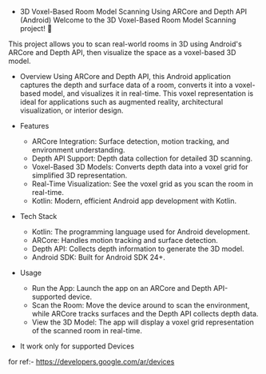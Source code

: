 * 3D Voxel-Based Room Model Scanning Using ARCore and Depth API (Android)
Welcome to the 3D Voxel-Based Room Model Scanning project! 🎉

This project allows you to scan real-world rooms in 3D using Android's ARCore and Depth API, then visualize the space as a voxel-based 3D model.

* Overview
Using ARCore and Depth API, this Android application captures the depth and surface data of a room, converts it into a voxel-based model, and visualizes it in real-time. This voxel representation is ideal for applications such as augmented reality, architectural visualization, or interior design.

* Features
  
  * ARCore Integration: Surface detection, motion tracking, and environment understanding.
  * Depth API Support: Depth data collection for detailed 3D scanning.
  * Voxel-Based 3D Models: Converts depth data into a voxel grid for simplified 3D representation.
  * Real-Time Visualization: See the voxel grid as you scan the room in real-time.
  * Kotlin: Modern, efficient Android app development with Kotlin.
* Tech Stack
  
  * Kotlin: The programming language used for Android development.
  * ARCore: Handles motion tracking and surface detection.
  * Depth API: Collects depth information to generate the 3D model.
  * Android SDK: Built for Android SDK 24+.
* Usage
  * Run the App: Launch the app on an ARCore and Depth API-supported device.
  * Scan the Room: Move the device around to scan the environment, while ARCore tracks surfaces and the Depth API collects depth data.
  * View the 3D Model: The app will display a voxel grid representation of the scanned room in real-time.

* It work only for supported Devices

for ref:- https://developers.google.com/ar/devices
